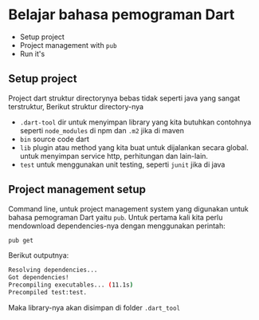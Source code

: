 # Belajar bahasa pemograman Dart

- Setup project
- Project management with `pub`
- Run it's

## Setup project

Project dart struktur directorynya bebas tidak seperti java yang sangat terstruktur, Berikut struktur directory-nya

- `.dart-tool` dir untuk menyimpan library yang kita butuhkan contohnya seperti `node_modules` di npm dan `.m2` jika di maven
- `bin` source code dart
- `lib` plugin atau method yang kita buat untuk dijalankan secara global. untuk menyimpan service http, perhitungan dan lain-lain.
- `test` untuk menggunakan unit testing, seperti `junit` jika di java

## Project management setup

Command line, untuk project management system yang digunakan untuk bahasa pemograman Dart yaitu `pub`. Untuk pertama kali kita perlu mendownload dependencies-nya dengan menggunakan perintah: 

```bash
pub get
```

Berikut outputnya:

```bash
Resolving dependencies... 
Got dependencies!
Precompiling executables... (11.1s)
Precompiled test:test.
```

Maka library-nya akan disimpan di folder `.dart_tool` 
